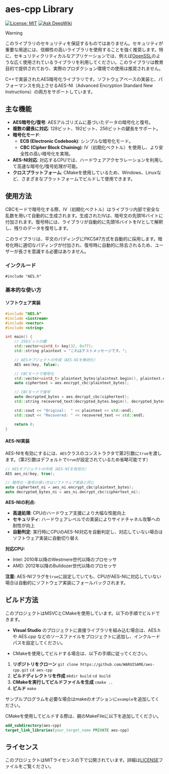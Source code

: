 ﻿# aes-cpp Library

[![License: MIT](https://img.shields.io/badge/License-MIT-yellow.svg)](https://opensource.org/licenses/MIT)
[![Ask DeepWiki](https://deepwiki.com/badge.svg)](https://deepwiki.com/WARUISAME/aes-cpp)

> [!WARNING]
> このライブラリのセキュリティを保証するものではありません。セキュリティが重要な用途には、信頼性の高いライブラリを使用することを強く推奨します。特に、セキュリティクリティカルなアプリケーションでは、例えば[OpenSSL](https://www.openssl.org/)のような広く使用されているライブラリを利用してください。このライブラリは教育目的で提供されており、実際のプロダクション環境での使用は推奨されません。

C++で実装されたAES暗号化ライブラリです。ソフトウェアベースの実装と、パフォーマンスを向上させるAES-NI（Advanced Encryption Standard New Instructions）の両方をサポートしています。

## 主な機能

- **AES暗号化/復号**: AESアルゴリズムに基づいたデータの暗号化と復号。
- **複数の鍵長に対応**: 128ビット、192ビット、256ビットの鍵長をサポート。
- **暗号化モード**:
  - **ECB (Electronic Codebook)**: シンプルな暗号化モード。
  - **CBC (Cipher Block Chaining)**: IV（初期化ベクトル）を使用し、より安全性の高い暗号化を実現。
- **AES-NI対応**: 対応するCPUでは、ハードウェアアクセラレーションを利用して高速な暗号化/復号処理が可能。
- **クロスプラットフォーム**: CMakeを使用しているため、Windows、Linuxなど、さまざまなプラットフォームでビルドして使用できます。

## 使用方法
CBCモードで暗号化する際、IV（初期化ベクトル）はライブラリ内部で安全な乱数を用いて自動的に生成されます。生成されたIVは、暗号文の先頭16バイトに付加されます。復号時には、ライブラリが自動的に先頭16バイトをIVとして解釈し、残りのデータを復号します。

このライブラリは、平文のパディングにPKCS#7方式を自動的に採用します。暗号化時に適切なパディングが付加され、復号時に自動的に除去されるため、ユーザーが長さを意識する必要はありません。

### インクルード
`#include "AES.h"`
### 基本的な使い方

#### ソフトウェア実装
``` cpp
#include "AES.h"
#include <iostream>
#include <vector>
#include <string>

int main() {
    // 256ビットの鍵
    std::vector<uint8_t> key(32, 0x77);
    std::string plaintext = "これはテストメッセージです。";

    // AESオブジェクトの作成（AES-NIを無効化）
    AES aes(key, false);

    // CBCモードで暗号化
    std::vector<uint8_t> plaintext_bytes(plaintext.begin(), plaintext.end());
    auto ciphertext = aes.encrypt_cbc(plaintext_bytes);

    // CBCモードで復号
    auto decrypted_bytes = aes.decrypt_cbc(ciphertext);
    std::string recovered_text(decrypted_bytes.begin(), decrypted_bytes.end());

    std::cout << "Original:  " << plaintext << std::endl;
    std::cout << "Recovered: " << recovered_text << std::endl;

    return 0;
}
```
#### AES-NI実装

AES-NIを有効にするには、`AES`クラスのコンストラクタで第2引数に`true`を渡します。（第2引数はデフォルトで`true`が設定されているため省略可能です）

```cpp
// AESオブジェクトの作成（AES-NIを有効化）
AES aes_ni(key, true);

// 暗号化・復号の使い方はソフトウェア実装と同じ
auto ciphertext_ni = aes_ni.encrypt_cbc(plaintext_bytes);
auto decrypted_bytes_ni = aes_ni.decrypt_cbc(ciphertext_ni);
```

**AES-NIの利点:**
- **高速処理**: CPUのハードウェア支援により大幅な性能向上
- **セキュリティ**: ハードウェアレベルでの実装によりサイドチャネル攻撃への耐性が向上
- **自動判定**: 実行時にCPUのAES-NI対応を自動判定し、対応していない場合はソフトウェア実装に自動切り替え

**対応CPU:**
- Intel: 2010年以降のWestmere世代以降のプロセッサ
- AMD: 2012年以降のBulldozer世代以降のプロセッサ

**注意:**
AES-NIフラグを`true`に設定していても、CPUがAES-NIに対応していない場合は自動的にソフトウェア実装にフォールバックされます。

## ビルド方法

このプロジェクトはMSVCとCMakeを使用しています。以下の手順でビルドできます。

- **Visual Studio**
 のプロジェクトに直接ライブラリを組み込む場合は、AES.h や AES.cpp などのソースファイルをプロジェクトに追加し、インクルードパスを設定してください。

- CMakeを使用してビルドする場合は、以下の手順に従ってください。
1. **リポジトリをクローン** ``` git clone https://github.com/WARUISAME/aes-cpp.git ```
   ``` cd aes-cpp ```
2. **ビルドディレクトリを作成** ``` mkdir build ```
   ``` cd build ```
3. **CMakeを実行してビルドファイルを生成** ``` cmake .. ```
4. **ビルド** ``` make ```

サンプルプログラムを必要な場合はmakeのオプションに`example`を追加してください。

CMakeを使用してビルドする際は、親のMakeFileに以下を追加してください。
``` cmake
add_subdirectory(aes-cpp)
target_link_libraries(your_target_name PRIVATE aes-cpp)
```

## ライセンス

このプロジェクトはMITライセンスの下で公開されています。詳細は[LICENSE](LICENSE)ファイルをご覧ください。